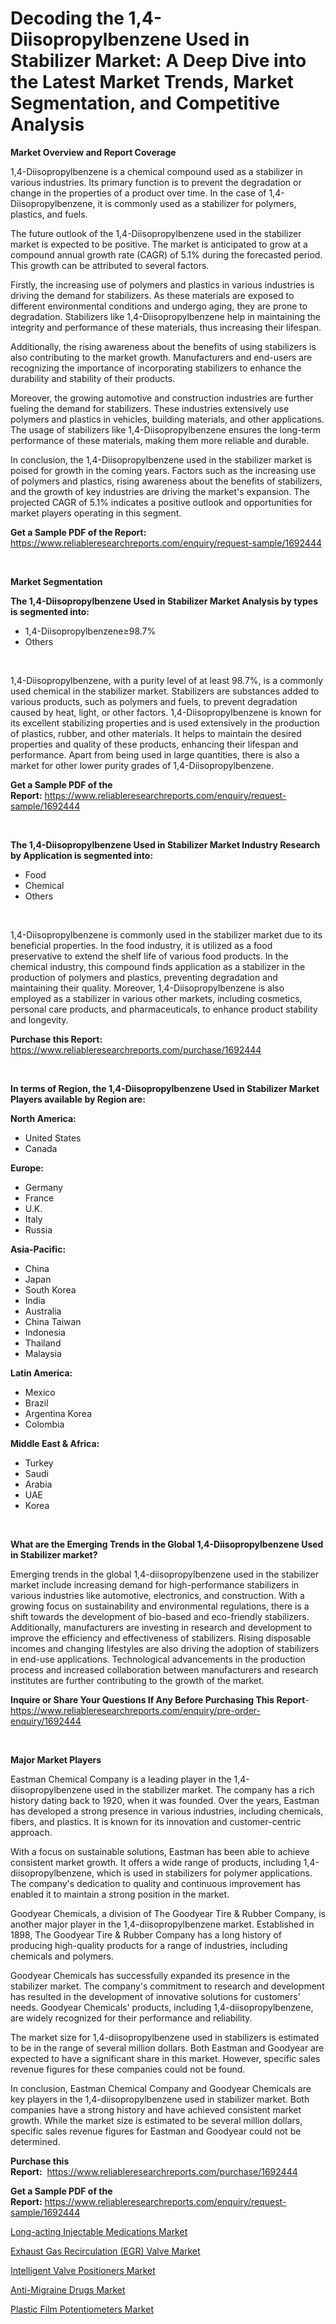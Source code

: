 <p><h1>Decoding the 1,4-Diisopropylbenzene Used in Stabilizer Market: A Deep Dive into the Latest Market Trends, Market Segmentation, and Competitive Analysis</h1></p><p><strong>Market Overview and Report Coverage</strong></p>
<p><p>1,4-Diisopropylbenzene is a chemical compound used as a stabilizer in various industries. Its primary function is to prevent the degradation or change in the properties of a product over time. In the case of 1,4-Diisopropylbenzene, it is commonly used as a stabilizer for polymers, plastics, and fuels.</p><p>The future outlook of the 1,4-Diisopropylbenzene used in the stabilizer market is expected to be positive. The market is anticipated to grow at a compound annual growth rate (CAGR) of 5.1% during the forecasted period. This growth can be attributed to several factors.</p><p>Firstly, the increasing use of polymers and plastics in various industries is driving the demand for stabilizers. As these materials are exposed to different environmental conditions and undergo aging, they are prone to degradation. Stabilizers like 1,4-Diisopropylbenzene help in maintaining the integrity and performance of these materials, thus increasing their lifespan.</p><p>Additionally, the rising awareness about the benefits of using stabilizers is also contributing to the market growth. Manufacturers and end-users are recognizing the importance of incorporating stabilizers to enhance the durability and stability of their products.</p><p>Moreover, the growing automotive and construction industries are further fueling the demand for stabilizers. These industries extensively use polymers and plastics in vehicles, building materials, and other applications. The usage of stabilizers like 1,4-Diisopropylbenzene ensures the long-term performance of these materials, making them more reliable and durable.</p><p>In conclusion, the 1,4-Diisopropylbenzene used in the stabilizer market is poised for growth in the coming years. Factors such as the increasing use of polymers and plastics, rising awareness about the benefits of stabilizers, and the growth of key industries are driving the market's expansion. The projected CAGR of 5.1% indicates a positive outlook and opportunities for market players operating in this segment.</p></p>
<p><strong>Get a Sample PDF of the Report:</strong> <a href="https://www.reliableresearchreports.com/enquiry/request-sample/1692444">https://www.reliableresearchreports.com/enquiry/request-sample/1692444</a></p>
<p>&nbsp;</p>
<p><strong>Market Segmentation</strong></p>
<p><strong>The 1,4-Diisopropylbenzene Used in Stabilizer Market Analysis by types is segmented into:</strong></p>
<p><ul><li>1,4-Diisopropylbenzene≥98.7%</li><li>Others</li></ul></p>
<p>&nbsp;</p>
<p><p>1,4-Diisopropylbenzene, with a purity level of at least 98.7%, is a commonly used chemical in the stabilizer market. Stabilizers are substances added to various products, such as polymers and fuels, to prevent degradation caused by heat, light, or other factors. 1,4-Diisopropylbenzene is known for its excellent stabilizing properties and is used extensively in the production of plastics, rubber, and other materials. It helps to maintain the desired properties and quality of these products, enhancing their lifespan and performance. Apart from being used in large quantities, there is also a market for other lower purity grades of 1,4-Diisopropylbenzene.</p></p>
<p><strong>Get a Sample PDF of the Report:</strong>&nbsp;<a href="https://www.reliableresearchreports.com/enquiry/request-sample/1692444">https://www.reliableresearchreports.com/enquiry/request-sample/1692444</a></p>
<p>&nbsp;</p>
<p><strong>The 1,4-Diisopropylbenzene Used in Stabilizer Market Industry Research by Application is segmented into:</strong></p>
<p><ul><li>Food</li><li>Chemical</li><li>Others</li></ul></p>
<p>&nbsp;</p>
<p><p>1,4-Diisopropylbenzene is commonly used in the stabilizer market due to its beneficial properties. In the food industry, it is utilized as a food preservative to extend the shelf life of various food products. In the chemical industry, this compound finds application as a stabilizer in the production of polymers and plastics, preventing degradation and maintaining their quality. Moreover, 1,4-Diisopropylbenzene is also employed as a stabilizer in various other markets, including cosmetics, personal care products, and pharmaceuticals, to enhance product stability and longevity.</p></p>
<p><strong>Purchase this Report:</strong>&nbsp; <a href="https://www.reliableresearchreports.com/purchase/1692444">https://www.reliableresearchreports.com/purchase/1692444</a></p>
<p>&nbsp;</p>
<p><strong>In terms of Region, the 1,4-Diisopropylbenzene Used in Stabilizer Market Players available by Region are:</strong></p>
<p>
    <p> <strong> North America: </strong>
        <ul>
            <li>United States</li>
            <li>Canada</li>
        </ul>
        </p> 
    <p> <strong> Europe: </strong>
        <ul>
            <li>Germany</li>
            <li>France</li>
            <li>U.K.</li>
            <li>Italy</li>
            <li>Russia</li>
        </ul>
        </p> 
    <p> <strong> Asia-Pacific: </strong>
        <ul>
            <li>China</li>
            <li>Japan</li>
            <li>South Korea</li>
            <li>India</li>
            <li>Australia</li>
            <li>China Taiwan</li>
            <li>Indonesia</li>
            <li>Thailand</li>
            <li>Malaysia</li>
        </ul>
        </p> 
    <p> <strong> Latin America: </strong>
        <ul>
            <li>Mexico</li>
            <li>Brazil</li>
            <li>Argentina Korea</li>
            <li>Colombia</li>
        </ul>
        </p> 
    <p> <strong> Middle East & Africa: </strong>
        <ul>
            <li>Turkey</li>
            <li>Saudi</li>
            <li>Arabia</li>
            <li>UAE</li>
            <li>Korea</li>
        </ul>
    </p>
    </p>
<p>&nbsp;</p>
<p><strong>What are the Emerging Trends in the Global 1,4-Diisopropylbenzene Used in Stabilizer market?</strong></p>
<p><p>Emerging trends in the global 1,4-diisopropylbenzene used in the stabilizer market include increasing demand for high-performance stabilizers in various industries like automotive, electronics, and construction. With a growing focus on sustainability and environmental regulations, there is a shift towards the development of bio-based and eco-friendly stabilizers. Additionally, manufacturers are investing in research and development to improve the efficiency and effectiveness of stabilizers. Rising disposable incomes and changing lifestyles are also driving the adoption of stabilizers in end-use applications. Technological advancements in the production process and increased collaboration between manufacturers and research institutes are further contributing to the growth of the market.</p></p>
<p><strong>Inquire or Share Your Questions If Any Before Purchasing This Report</strong>- <a href="https://www.reliableresearchreports.com/enquiry/pre-order-enquiry/1692444">https://www.reliableresearchreports.com/enquiry/pre-order-enquiry/1692444</a></p>
<p>&nbsp;</p>
<p><strong>Major Market Players</strong></p>
<p><p>Eastman Chemical Company is a leading player in the 1,4-diisopropylbenzene used in the stabilizer market. The company has a rich history dating back to 1920, when it was founded. Over the years, Eastman has developed a strong presence in various industries, including chemicals, fibers, and plastics. It is known for its innovation and customer-centric approach.</p><p>With a focus on sustainable solutions, Eastman has been able to achieve consistent market growth. It offers a wide range of products, including 1,4-diisopropylbenzene, which is used in stabilizers for polymer applications. The company's dedication to quality and continuous improvement has enabled it to maintain a strong position in the market.</p><p>Goodyear Chemicals, a division of The Goodyear Tire & Rubber Company, is another major player in the 1,4-diisopropylbenzene market. Established in 1898, The Goodyear Tire & Rubber Company has a long history of producing high-quality products for a range of industries, including chemicals and polymers.</p><p>Goodyear Chemicals has successfully expanded its presence in the stabilizer market. The company's commitment to research and development has resulted in the development of innovative solutions for customers' needs. Goodyear Chemicals' products, including 1,4-diisopropylbenzene, are widely recognized for their performance and reliability.</p><p>The market size for 1,4-diisopropylbenzene used in stabilizers is estimated to be in the range of several million dollars. Both Eastman and Goodyear are expected to have a significant share in this market. However, specific sales revenue figures for these companies could not be found.</p><p>In conclusion, Eastman Chemical Company and Goodyear Chemicals are key players in the 1,4-diisopropylbenzene used in stabilizer market. Both companies have a strong history and have achieved consistent market growth. While the market size is estimated to be several million dollars, specific sales revenue figures for Eastman and Goodyear could not be determined.</p></p>
<p><strong>Purchase this Report:</strong>&nbsp;&nbsp;<a href="https://www.reliableresearchreports.com/purchase/1692444">https://www.reliableresearchreports.com/purchase/1692444</a></p>
<p></p>
<p><strong>Get a Sample PDF of the Report:</strong>&nbsp;<a href="https://www.reliableresearchreports.com/enquiry/request-sample/1692444">https://www.reliableresearchreports.com/enquiry/request-sample/1692444</a></p>
<p><p><a href="https://github.com/kartikreportprime/Market-Research-Report-List-1/blob/main/long-acting-injectable-medications-market.md">Long-acting Injectable Medications Market</a></p><p><a href="https://www.linkedin.com/pulse/exhaust-gas-recirculation-egr-valve-market-challenges-opportunities-mxere/">Exhaust Gas Recirculation (EGR) Valve Market</a></p><p><a href="https://medium.com/@evalynkoepp98698/decoding-intelligent-valve-positioners-market-metrics-market-share-trends-and-growth-patterns-ab9ab41959e2">Intelligent Valve Positioners Market</a></p><p><a href="https://github.com/JameTravis/Market-Research-Report-List-2/blob/main/anti-migraine-drugs-market.md">Anti-Migraine Drugs Market</a></p><p><a href="https://medium.com/@drakesporer988/plastic-film-potentiometers-market-focuses-on-market-share-size-and-projected-forecast-till-2030-4b055d6bdeee">Plastic Film Potentiometers Market</a></p></p>